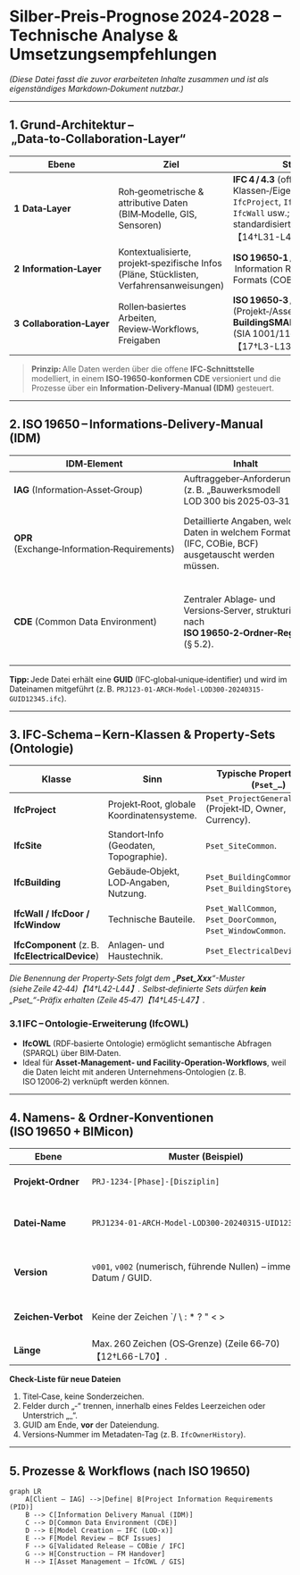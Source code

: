 # Silber‑Preis‑Prognose 2024‑2028 – Technische Analyse & Umsetzungsempfehlungen  

*(Diese Datei fasst die zuvor erarbeiteten Inhalte zusammen und ist als eigenständiges Markdown‑Dokument nutzbar.)*  

---  

## 1. Grund‑Architektur – „Data‑to‑Collaboration‑Layer“

| Ebene | Ziel | Standard / Praxis | Kern‑Artefakte |
|------|------|-------------------|----------------|
| **1  Data‑Layer** | Roh‑geometrische & attributive Daten (BIM‑Modelle, GIS, Sensoren) | **IFC 4 / 4.3** (offenes Klassen‑/Eigenschaftsschema) – z. B. `IfcProject`, `IfcSite`, `IfcBuilding`, `IfcWall` usw.; **IfcPropertySet** für standardisierte Attributsammlungen【14†L31-L44】 | Modell‑Dateien (`*.ifc`), Property‑Set‑Templates (`Pset_…`) |
| **2  Information‑Layer** | Kontextualisierte, projekt‑spezifische Infos (Pläne, Stücklisten, Verfahrensanweisungen) | **ISO 19650‑1 / 2** (CDE, IDM, IAG/OPR) – Information Requirements & Exchange Formats (COBie, BCF) | Informations‑Container (Ordner, PDFs, Excel‑COBie, BCF‑Dateien) |
| **3  Collaboration‑Layer** | Rollen‑basiertes Arbeiten, Review‑Workflows, Freigaben | **ISO 19650‑3 / 5** (Projekt‑/Asset‑Management); **BuildingSMART‑Swiss** (SIA 1001/11‑Ergänzungs‑Vereinbarung)【17†L3-L13】 | CDE (BIM‑360, Trimble Connect, Share‑IT), Issue‑Tracking, Audit‑Logs |

> **Prinzip:** Alle Daten werden über die offene **IFC‑Schnittstelle** modelliert, in einem **ISO‑19650‑konformen CDE** versioniert und die Prozesse über ein **Information‑Delivery‑Manual (IDM)** gesteuert.  

---  

## 2. ISO 19650 – Informations‑Delivery‑Manual (IDM)

| IDM‑Element | Inhalt | Praktische Umsetzung |
|-------------|--------|----------------------|
| **IAG** (Information‑Asset‑Group) | Auftraggeber‑Anforderungen (z. B. „Bauwerksmodell LOD 300 bis 2025‑03‑31“). | In der **BIM‑Execution‑Plan (BEP)** definiert, z. B. in einem Excel‑Template im CDE. |
| **OPR** (Exchange‑Information‑Requirements) | Detaillierte Angaben, welche Daten in welchem Format (IFC, COBie, BCF) ausgetauscht werden müssen. | Verknüpft mit **MVD‑Definitionen** (Model‑View‑Definitions) – z. B. *IFC‑MVD for Design‑Construction hand‑over*. |
| **CDE** (Common Data Environment) | Zentraler Ablage‑ und Versions‑Server, strukturiert nach **ISO 19650‑2‑Ordner‑Regeln** (§ 5.2). | Ordner‑ und Dateinamen nach **BIMicon‑Namenskonvention** (Titel‑Case, Feld‑Trenner „‑“, Sequenz‑Nummern)【12†L18-L28】【12†L77-L84】. |

**Tipp:** Jede Datei erhält eine **GUID** (IFC‑global‑unique‑identifier) und wird im Dateinamen mitgeführt (z. B. `PRJ123-01-ARCH-Model-LOD300-20240315-GUID12345.ifc`).  

---  

## 3. IFC‑Schema – Kern‑Klassen & Property‑Sets (Ontologie)

| Klasse | Sinn | Typische Property‑Sets (`Pset_…`) |
|--------|------|---------------------------------|
| **IfcProject** | Projekt‑Root, globale Koordinatensysteme. | `Pset_ProjectGeneral` (Projekt‑ID, Owner, Currency). |
| **IfcSite** | Standort‑Info (Geodaten, Topographie). | `Pset_SiteCommon`. |
| **IfcBuilding** | Gebäude‑Objekt, LOD‑Angaben, Nutzung. | `Pset_BuildingCommon`, `Pset_BuildingStorey`. |
| **IfcWall / IfcDoor / IfcWindow** | Technische Bauteile. | `Pset_WallCommon`, `Pset_DoorCommon`, `Pset_WindowCommon`. |
| **IfcComponent** (z. B. **IfcElectricalDevice**) | Anlagen‑ und Haustechnik. | `Pset_ElectricalDeviceCommon`. |

*Die Benennung der Property‑Sets folgt dem „**Pset_​Xxx**“-Muster (siehe Zeile 42‑44)【14†L42-L44】. Selbst‑definierte Sets dürfen **kein** „Pset_“-Präfix erhalten (Zeile 45‑47)【14†L45-L47】.*  

### 3.1 IFC – Ontologie‑Erweiterung (IfcOWL)

- **IfcOWL** (RDF‑basierte Ontologie) ermöglicht semantische Abfragen (SPARQL) über BIM‑Daten.  
- Ideal für **Asset‑Management‑ und Facility‑Operation‑Workflows**, weil die Daten leicht mit anderen Unternehmens‑Ontologien (z. B. ISO 12006‑2) verknüpft werden können.  

---  

## 4. Namens‑ & Ordner‑Konventionen (ISO 19650 + BIMicon)

| Ebene | Muster (Beispiel) | Erläuterung |
|------|-------------------|-------------|
| **Projekt‑Ordner** | `PRJ‑1234‑[Phase]‑[Disziplin]` | `PRJ-1234-01-ARCH` (Entwurfs‑Phase, Architektur). |
| **Datei‑Name** | `PRJ1234‑01‑ARCH‑Model‑LOD300‑20240315‑UID12345.ifc` | Felder: Projekt‑ID – Phase – Disziplin – Artefakt – LOD – Datum – GUID. |
| **Version** | `v001`, `v002` (numerisch, führende Nullen) – immer nach Datum / GUID. | Verhindert Sortier‑Probleme (siehe Zeile 77‑84)【12†L77-L84】. |
| **Zeichen‑Verbot** | Keine der Zeichen `/ \ : * ? " < > | [ ] & $ , . { } @` (Zeile 28‑33)【12†L28-L33】. |
| **Länge** | Max. 260 Zeichen (OS‑Grenze) (Zeile 66‑70)【12†L66-L70】. |

**Check‑Liste für neue Dateien**  

1. Titel‑Case, keine Sonderzeichen.  
2. Felder durch „‑“ trennen, innerhalb eines Feldes Leerzeichen oder Unterstrich „_“.  
3. GUID am Ende, **vor** der Dateiendung.  
4. Versions‑Nummer im Metadaten‑Tag (z. B. `IfcOwnerHistory`).  

---  

## 5. Prozesse & Workflows (nach ISO 19650)

```mermaid
graph LR
    A[Client – IAG] -->|Define| B[Project Information Requirements (PID)]
    B --> C[Information Delivery Manual (IDM)]
    C --> D[Common Data Environment (CDE)]
    D --> E[Model Creation – IFC (LOD‑x)]
    E --> F[Model Review – BCF Issues]
    F --> G[Validated Release – COBie / IFC]
    G --> H[Construction – FM Handover]
    H --> I[Asset Management – IfcOWL / GIS]
``````
